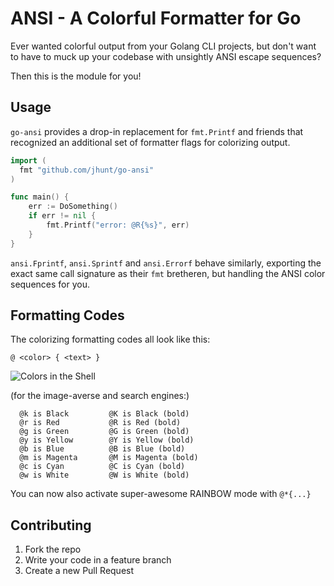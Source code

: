 ANSI - A Colorful Formatter for Go
==================================

Ever wanted colorful output from your Golang CLI projects, but
don't want to have to muck up your codebase with unsightly ANSI
escape sequences?

Then this is the module for you!

Usage
-----

`go-ansi` provides a drop-in replacement for `fmt.Printf` and
friends that recognized an additional set of formatter flags for
colorizing output.

```go
import (
  fmt "github.com/jhunt/go-ansi"
)

func main() {
    err := DoSomething()
    if err != nil {
        fmt.Printf("error: @R{%s}", err)
    }
}
```

`ansi.Fprintf`, `ansi.Sprintf` and `ansi.Errorf` behave similarly,
exporting the exact same call signature as their `fmt` bretheren, but
handling the ANSI color sequences for you.

Formatting Codes
----------------

The colorizing formatting codes all look like this:

    @ <color> { <text> }

![Colors in the Shell](https://raw.githubusercontent.com/jhunt/go-ansi/master/docs/colors.png)

(for the image-averse and search engines:)

```
  @k is Black         @K is Black (bold)
  @r is Red           @R is Red (bold)
  @g is Green         @G is Green (bold)
  @y is Yellow        @Y is Yellow (bold)
  @b is Blue          @B is Blue (bold)
  @m is Magenta       @M is Magenta (bold)
  @c is Cyan          @C is Cyan (bold)
  @w is White         @W is White (bold)
```

You can now also activate super-awesome RAINBOW mode with
`@*{...}`

Contributing
------------

1. Fork the repo
2. Write your code in a feature branch
3. Create a new Pull Request
